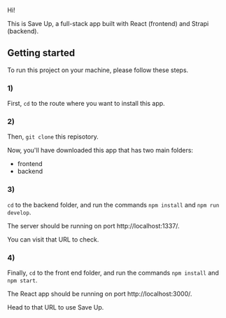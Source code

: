 Hi! 

This is Save Up, a full-stack app built with React (frontend) and Strapi (backend).

## Getting started

To run this project on your machine, please follow these steps.

### 1)
First, `cd` to the route where you want to install this app.

### 2)
Then, `git clone` this repisotory.

Now, you'll have downloaded this app that has two main folders:
* frontend
* backend

### 3)
`cd` to the backend folder, and run the commands `npm install` and `npm run develop`.

The server should be running on port http://localhost:1337/. 

You can visit that URL to check.
### 4)
Finally, `cd` to the front end folder, and run the commands `npm install` and `npm start`.

The React app should be running on port http://localhost:3000/.

Head to that URL to use Save Up.